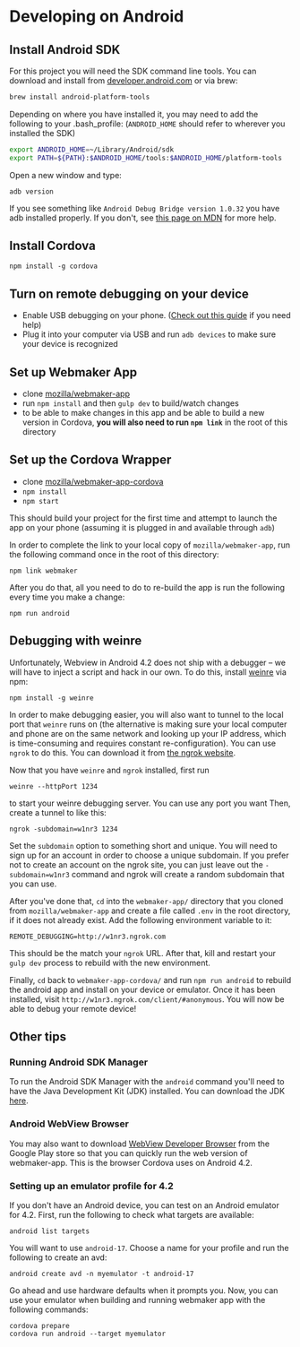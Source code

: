# Developing on Android

## Install Android SDK

For this project you will need the SDK command line tools. You can download and install from [developer.android.com](https://developer.android.com/sdk/index.html) or via brew:

```bash
brew install android-platform-tools
```

Depending on where you have installed it, you may need to add the following to your .bash_profile:  (`ANDROID_HOME` should refer to wherever you installed the SDK)

```bash
export ANDROID_HOME=~/Library/Android/sdk
export PATH=${PATH}:$ANDROID_HOME/tools:$ANDROID_HOME/platform-tools
```

Open a new window and type:
```
adb version
```
If you see something like `Android Debug Bridge version 1.0.32` you have adb installed properly. If you don't, see [this page on MDN](https://developer.mozilla.org/en-US/Firefox_OS/Debugging/Installing_ADB) for more help.


## Install Cordova

`npm install -g cordova`

## Turn on remote debugging on your device

- Enable USB debugging on your phone. ([Check out this guide](http://www.phonearena.com/news/How-to-enable-USB-debugging-on-Android_id53909) if you need help)
- Plug it into your computer via USB and run `adb devices` to make sure your device is recognized

## Set up Webmaker App

- clone [mozilla/webmaker-app](https://github.com/mozilla/webmaker-app)
- run `npm install` and then `gulp dev` to build/watch changes
- to be able to make changes in this app and be able to build a new version in Cordova, **you will also need to run `npm link`** in the root of this directory

## Set up the Cordova Wrapper
- clone [mozilla/webmaker-app-cordova](https://github.com/mozilla/webmaker-app-cordova)
- `npm install`
- `npm start`

This should build your project for the first time and attempt to launch the app on your phone (assuming it is plugged in and available through `adb`)

In order to complete the link to your local copy of `mozilla/webmaker-app`, run the following command once in the root of this directory:

```
npm link webmaker
```

After you do that, all you need to do to re-build the app is run the following every time you make a change:

```
npm run android
```

## Debugging with weinre

Unfortunately, Webview in Android 4.2 does not ship with a debugger – we will have to inject a script and hack in our own. To do this, install [weinre](http://people.apache.org/~pmuellr/weinre-docs/latest) via npm:

```
npm install -g weinre
```

In order to make debugging easier, you will also want to tunnel to the local port that `weinre` runs on (the alternative is making sure your local computer and phone are on the same network and looking up your IP address, which is time-consuming and requires constant re-configuration). You can use `ngrok` to do this. You can download it from [the ngrok website](https://ngrok.com/).

Now that you have `weinre` and `ngrok` installed, first run

```
weinre --httpPort 1234
```

to start your weinre debugging server. You can use any port you want Then, create a tunnel to like this:

```
ngrok -subdomain=w1nr3 1234
```

Set the `subdomain` option to something short and unique. You will need to sign up for an account in order to choose a unique subdomain. If you prefer not to create an account on the ngrok site, you can just leave out the `-subdomain=w1nr3` command and ngrok will create a random subdomain that you can use. 

After you've done that, `cd` into the `webmaker-app/` directory that you cloned from `mozilla/webmaker-app` and create a file called `.env` in the root directory, if it does not already exist. Add the following environment variable to it:

```
REMOTE_DEBUGGING=http://w1nr3.ngrok.com
```

This should be the match your `ngrok` URL. After that, kill and restart your `gulp dev` process to rebuild with the new environment.

Finally, `cd` back to `webmaker-app-cordova/` and run `npm run android` to rebuild the android app and install on your device or emulator. Once it has been installed, visit `http://w1nr3.ngrok.com/client/#anonymous`. You will now be able to debug your remote device!


## Other tips

### Running Android SDK Manager

To run the Android SDK Manager with the `android` command you'll need to have the Java Development Kit (JDK) installed. You can download the JDK [here](http://www.oracle.com/technetwork/java/javase/downloads/index.html).

### Android WebView Browser

You may also want to download [WebView Developer Browser](https://play.google.com/store/apps/details?id=com.webviewbrowser&hl=en) from the Google Play store so that you can quickly run the web version of webmaker-app. This is the browser Cordova uses on Android 4.2.

### Setting up an emulator profile for 4.2

If you don't have an Android device, you can test on an Android emulator for 4.2. First, run the following to check what targets are available:

```
android list targets
```

You will want to use `android-17`. Choose a name for your profile and run the following to create an avd:

```
android create avd -n myemulator -t android-17
```

Go ahead and use hardware defaults when it prompts you. Now, you can use your emulator when building and running webmaker app with the following commands:

```
cordova prepare
cordova run android --target myemulator
```


